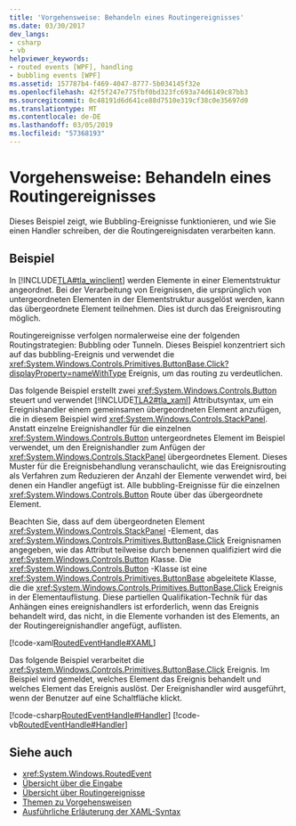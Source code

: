 ```yaml
---
title: 'Vorgehensweise: Behandeln eines Routingereignisses'
ms.date: 03/30/2017
dev_langs:
- csharp
- vb
helpviewer_keywords:
- routed events [WPF], handling
- bubbling events [WPF]
ms.assetid: 157787b4-f469-4047-8777-5b034145f32e
ms.openlocfilehash: 42f5f247e775fbf0bd323fc693a74d6149c87bb3
ms.sourcegitcommit: 0c48191d6d641ce88d7510e319cf38c0e35697d0
ms.translationtype: MT
ms.contentlocale: de-DE
ms.lasthandoff: 03/05/2019
ms.locfileid: "57368193"
---
```

# <a name="how-to-handle-a-routed-event"></a>Vorgehensweise: Behandeln eines Routingereignisses
Dieses Beispiel zeigt, wie Bubbling-Ereignisse funktionieren, und wie Sie einen Handler schreiben, der die Routingereignisdaten verarbeiten kann.  
  
## <a name="example"></a>Beispiel  
 In [!INCLUDE[TLA#tla_winclient](../../../../includes/tlasharptla-winclient-md.md)] werden Elemente in einer Elementstruktur angeordnet. Bei der Verarbeitung von Ereignissen, die ursprünglich von untergeordneten Elementen in der Elementstruktur ausgelöst werden, kann das übergeordnete Element teilnehmen. Dies ist durch das Ereignisrouting möglich.  
  
 Routingereignisse verfolgen normalerweise eine der folgenden Routingstrategien: Bubbling oder Tunneln. Dieses Beispiel konzentriert sich auf das bubbling-Ereignis und verwendet die <xref:System.Windows.Controls.Primitives.ButtonBase.Click?displayProperty=nameWithType> Ereignis, um das routing zu verdeutlichen.  
  
 Das folgende Beispiel erstellt zwei <xref:System.Windows.Controls.Button> steuert und verwendet [!INCLUDE[TLA2#tla_xaml](../../../../includes/tla2sharptla-xaml-md.md)] Attributsyntax, um ein Ereignishandler einem gemeinsamen übergeordneten Element anzufügen, die in diesem Beispiel wird <xref:System.Windows.Controls.StackPanel>. Anstatt einzelne Ereignishandler für die einzelnen <xref:System.Windows.Controls.Button> untergeordnetes Element im Beispiel verwendet, um den Ereignishandler zum Anfügen der <xref:System.Windows.Controls.StackPanel> übergeordnetes Element. Dieses Muster für die Ereignisbehandlung veranschaulicht, wie das Ereignisrouting als Verfahren zum Reduzieren der Anzahl der Elemente verwendet wird, bei denen ein Handler angefügt ist. Alle bubbling-Ereignisse für die einzelnen <xref:System.Windows.Controls.Button> Route über das übergeordnete Element.  
  
 Beachten Sie, dass auf dem übergeordneten Element <xref:System.Windows.Controls.StackPanel> -Element, das <xref:System.Windows.Controls.Primitives.ButtonBase.Click> Ereignisnamen angegeben, wie das Attribut teilweise durch benennen qualifiziert wird die <xref:System.Windows.Controls.Button> Klasse. Die <xref:System.Windows.Controls.Button> -Klasse ist eine <xref:System.Windows.Controls.Primitives.ButtonBase> abgeleitete Klasse, die die <xref:System.Windows.Controls.Primitives.ButtonBase.Click> Ereignis in der Elementauflistung. Diese partiellen Qualifikation-Technik für das Anhängen eines ereignishandlers ist erforderlich, wenn das Ereignis behandelt wird, das nicht, in die Elemente vorhanden ist des Elements, an der Routingereignishandler angefügt, auflisten.  
  
 [!code-xaml[RoutedEventHandle#XAML](~/samples/snippets/csharp/VS_Snippets_Wpf/RoutedEventHandle/CSharp/default.xaml#xaml)]  
  
 Das folgende Beispiel verarbeitet die <xref:System.Windows.Controls.Primitives.ButtonBase.Click> Ereignis.  Im Beispiel wird gemeldet, welches Element das Ereignis behandelt und welches Element das Ereignis auslöst. Der Ereignishandler wird ausgeführt, wenn der Benutzer auf eine Schaltfläche klickt.  
  
 [!code-csharp[RoutedEventHandle#Handler](~/samples/snippets/csharp/VS_Snippets_Wpf/RoutedEventHandle/CSharp/default.xaml.cs#handler)]
 [!code-vb[RoutedEventHandle#Handler](~/samples/snippets/visualbasic/VS_Snippets_Wpf/RoutedEventHandle/VisualBasic/MainWindow.xaml.vb#handler)]  
  
## <a name="see-also"></a>Siehe auch
- <xref:System.Windows.RoutedEvent>
- [Übersicht über die Eingabe](input-overview.md)
- [Übersicht über Routingereignisse](routed-events-overview.md)
- [Themen zu Vorgehensweisen](events-how-to-topics.md)
- [Ausführliche Erläuterung der XAML-Syntax](xaml-syntax-in-detail.md)
